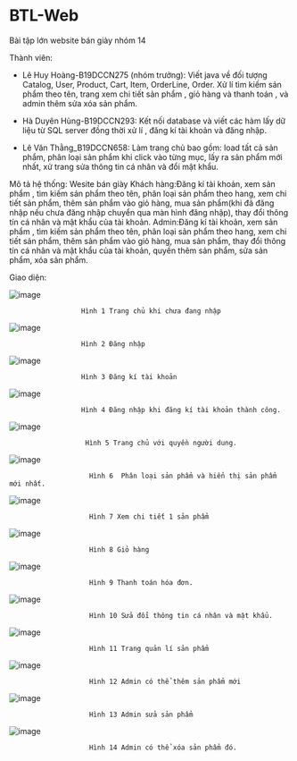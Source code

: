 # BTL-Web
Bài tập lớn website bán giày nhóm 14


Thành viên:
-	Lê Huy Hoàng-B19DCCN275 (nhóm trưởng):  Viết java về đối tượng Catalog, User, Product, Cart, Item, OrderLine, Order. Xử lí  tìm kiếm sản phẩm theo tên, trang xem chi tiết sản phẩm  , giỏ hàng và thanh toán , và admin thêm sửa xóa sản phẩm.

-	Hà Duyên Hùng-B19DCCN293: Kết nối database và viết các hàm lấy dữ liệu từ SQL server đồng thời xử lí , đăng kí tài khoản và đăng nhập.


-	Lê Văn Thằng_B19DCCN658: Làm trang chủ bao gồm: load tất cả sản phẩm, phân loại sản phẩm khi click vào từng mục, lấy ra sản phẩm mới nhất, xử trang sửa thông tin cá nhân và đổi mật khẩu.

Mô tả  hệ thống: Wesite bán giày 
Khách hàng:Đăng kí tài khoản, xem sản phẩm , tìm kiếm sản phẩm theo tên, phân loại sản phẩm theo hang, xem chi tiết sản phẩm, thêm sản phẩm vào giỏ hàng, mua sản phẩm(khi đã đăng nhập nếu chưa đăng nhập chuyển qua màn hình đăng nhập), thay đổi thông tín cá nhân và mật khẩu của tài khoản.
Admin:Đăng kí tài khoản, xem sản phẩm , tìm kiếm sản phẩm theo tên, phân loại sản phẩm theo hang, xem chi tiết sản phẩm, thêm sản phẩm vào giỏ hàng, mua sản phẩm, thay đổi thông tín cá nhân và mật khẩu của tài khoản, quyền thêm sản phẩm, sửa sản phẩm, xóa sản phẩm.

Giao diện:

![image](https://user-images.githubusercontent.com/92375121/170964745-6be3d51a-1771-4382-9822-0cf258ee06d2.png)

                      Hình 1 Trang chủ khi chưa đang nhập
                      
![image](https://user-images.githubusercontent.com/92375121/170964849-8e915439-b4d4-4aa5-a5f1-ce0b251fbcfb.png)

                      Hình 2 Đăng nhập
                    
![image](https://user-images.githubusercontent.com/92375121/170964923-1781167c-3d01-44e7-8144-da9b0b1a1cec.png)

                      Hình 3 Đăng kí tài khoản
                    
![image](https://user-images.githubusercontent.com/92375121/170964982-3d1d3231-9078-48da-b8b0-d8417bf5c751.png)

                      Hình 4 Đăng nhập khi đăng kí tài khoản thành công.

![image](https://user-images.githubusercontent.com/92375121/170965110-1772e883-b7d2-4f12-a0a9-581e6c28c819.png)

                       Hình 5 Trang chủ với quyền người dung.

![image](https://user-images.githubusercontent.com/92375121/170965168-83fb710a-1dae-4548-a3be-85aa32b12eef.png)

                        Hình 6  Phân loại sản phẩm và hiển thị sản phẩm mới nhất.

![image](https://user-images.githubusercontent.com/92375121/170965219-3a071aff-45ea-4365-b30d-0c9ac1d6ca6d.png)

                        Hình 7 Xem chi tiết 1 sản phẩm

![image](https://user-images.githubusercontent.com/92375121/170965262-5ff12a93-ce88-4524-86d3-5c7a264f8a8c.png)

                        Hình 8 Giỏ hàng

![image](https://user-images.githubusercontent.com/92375121/170965304-774cd2e7-c54c-4b16-9169-e93984c431a3.png)

                        Hình 9 Thanh toán hóa đơn.

![image](https://user-images.githubusercontent.com/92375121/170965471-e6a8976b-8994-475f-b845-10e44019cc96.png)

                        Hình 10 Sửa đổi thông tin cá nhân và mật khẩu.

![image](https://user-images.githubusercontent.com/92375121/170965526-83b0ab58-236c-48f2-99bc-f5672f94cc16.png)

                        Hình 11 Trang quản lí sản phẩm

![image](https://user-images.githubusercontent.com/92375121/170965577-b8b71d17-a3b9-4e2a-a2b4-7a0b7da4db3a.png)

                        Hình 12 Admin có thể thêm sản phẩm mới

![image](https://user-images.githubusercontent.com/92375121/170965634-ed94b1c3-30a2-4354-9471-e90eb0efa5bf.png)

                        Hình 13 Admin sửa sản phẩm

![image](https://user-images.githubusercontent.com/92375121/170965690-a9ddcce4-01b4-413e-bc55-735fbfc1550a.png)

                        Hình 14 Admin có thể xóa sản phẩm đó.
